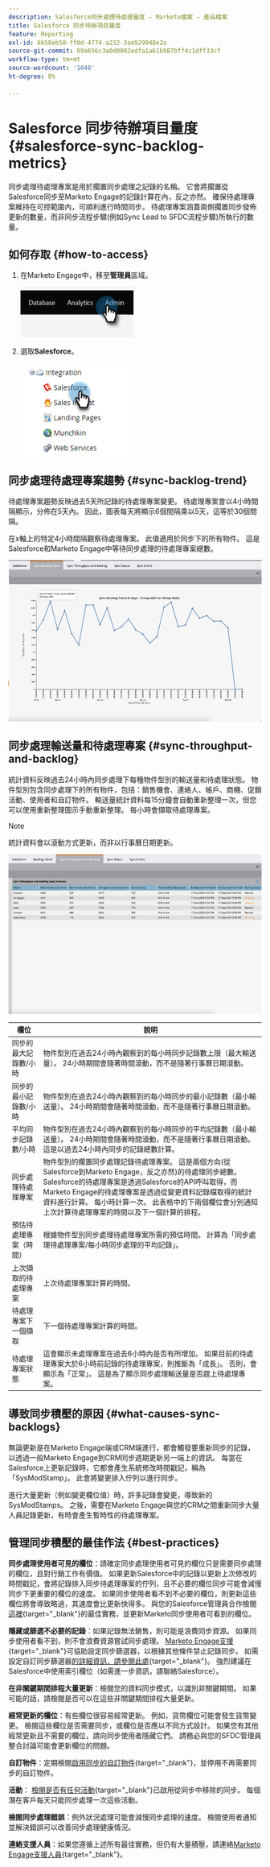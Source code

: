```yaml
---
description: Salesforce同步處理待處理量度 — Marketo檔案 — 產品檔案
title: Salesforce 同步待辦項目量度
feature: Reporting
exl-id: 6b58eb50-ff0d-4774-a232-3ae929948e2a
source-git-commit: 09a656c3a0d0002edfa1a61b987bff4c1dff33cf
workflow-type: tm+mt
source-wordcount: '1048'
ht-degree: 0%

---
```


# Salesforce 同步待辦項目量度  {#salesforce-sync-backlog-metrics}

同步處理待處理專案是用於擱置同步處理之記錄的名稱。 它會將擱置從Salesforce同步至Marketo Engage的記錄計算在內，反之亦然。 確保待處理專案維持在可控範圍內，可順利進行時間同步。 待處理專案涵蓋兩側擱置同步發佈更新的數量，而非同步流程步驟(例如Sync Lead to SFDC流程步驟)所執行的數量。

## 如何存取 {#how-to-access}

1. 在Marketo Engage中，移至&#x200B;**管理員**&#x200B;區域。

   ![](assets/salesforce-sync-backlog-metrics-1.png)

1. 選取&#x200B;**Salesforce**。

   ![](assets/salesforce-sync-backlog-metrics-2.png)

## 同步處理待處理專案趨勢 {#sync-backlog-trend}

待處理專案趨勢反映過去5天所記錄的待處理專案變更。 待處理專案會以4小時間隔顯示，分佈在5天內。 因此，圖表每天將顯示6個間隔乘以5天，這等於30個間隔。

在x軸上的特定4小時間隔觀察待處理專案。 此值適用於同步下的所有物件。 這是Salesforce和Marketo Engage中等待同步處理的待處理專案總數。

![](assets/salesforce-sync-backlog-metrics-3.png)

## 同步處理輸送量和待處理專案 {#sync-throughput-and-backlog}

統計資料反映過去24小時內同步處理下每種物件型別的輸送量和待處理狀態。 物件型別包含同步處理下的所有物件，包括：銷售機會、連絡人、帳戶、商機、促銷活動、使用者和自訂物件。 輸送量統計資料每15分鐘會自動重新整理一次，但您可以使用重新整理圖示手動重新整理。 每小時會擷取待處理專案。

>[!NOTE]
>
>統計資料會以滾動方式更新，而非以行事曆日期更新。

![](assets/salesforce-sync-backlog-metrics-4.png)

<table><thead>
  <tr>
    <th>欄位</th>
    <th>說明</th>
  </tr></thead>
<tbody>
  <tr>
    <td>同步的最大記錄數/小時</td>
    <td>物件型別在過去24小時內觀察到的每小時同步記錄數上限（最大輸送量）。 24小時期間會隨著時間滾動，而不是隨著行事曆日期滾動。</td>
  </tr>
  <tr>
    <td>同步的最小記錄數/小時</td>
    <td>物件型別在過去24小時內觀察到的每小時同步的最小記錄數（最小輸送量）。 24小時期間會隨著時間滾動，而不是隨著行事曆日期滾動。</td>
  </tr>
  <tr>
    <td>平均同步記錄數/小時</td>
    <td>物件型別在過去24小時內觀察到的每小時同步的平均記錄數（最小輸送量）。 24小時期間會隨著時間滾動，而不是隨著行事曆日期滾動。 這是以過去24小時內同步的記錄總數計算。</td>
  </tr>
  <tr>
    <td>同步處理待處理專案</td>
    <td>物件型別的擱置同步處理記錄待處理專案。 這是兩個方向(從Salesforce到Marketo Engage，反之亦然)的待處理同步總數。 Salesforce的待處理專案是透過Salesforce的API呼叫取得，而Marketo Engage的待處理專案是透過從變更資料記錄檔取得的統計資料進行計算。 每小時計算一次。 此表格中的下兩個欄位會分別通知上次計算待處理專案的時間以及下一個計算的排程。</td>
  </tr>
  <tr>
    <td>預估待處理專案（時間）</td>
    <td>根據物件型別同步處理待處理專案所需的預估時間。 計算為「同步處理待處理專案/每小時同步處理的平均記錄」。</td>
  </tr>
  <tr>
    <td>上次擷取的待處理專案</td>
    <td>上次待處理專案計算的時間。</td>
  </tr>
  <tr>
    <td>待處理專案下一個擷取</td>
    <td>下一個待處理專案計算的時間。</td>
  </tr>
  <tr>
    <td>待處理專案狀態</td>
    <td>這會顯示未處理專案在過去6小時內是否有所增加。 如果目前的待處理專案大於6小時前記錄的待處理專案，則推斷為「成長」。 否則，會顯示為「正常」。 這是為了顯示同步處理輸送量是否趕上待處理專案。</td>
  </tr>
</tbody></table>

## 導致同步積壓的原因 {#what-causes-sync-backlogs}

無論更新是在Marketo Engage端或CRM端進行，都會觸發要重新同步的記錄，以透過一般Marketo Engage到CRM同步週期更新另一端上的資訊。 每當在Salesforce上更新記錄時，它都會產生系統修改時間戳記，稱為「SysModStamp」。 此會將變更排入佇列以進行同步。

進行大量更新（例如變更欄位值）時，許多記錄會變更，導致新的SysModStamps。 之後，需要在Marketo Engage與您的CRM之間重新同步大量人員記錄更新，有時會產生暫時性的待處理專案。

## 管理同步積壓的最佳作法 {#best-practices}

**同步處理使用者可見的欄位**：請確定同步處理使用者可見的欄位只是需要同步處理的欄位，且對行銷工作有價值。 如果更新Salesforce中的記錄以更新上次修改的時間戳記，會將記錄排入同步待處理專案的佇列，且不必要的欄位同步可能會減慢同步下更重要的欄位的速度。 如果同步使用者看不到不必要的欄位，則更新這些欄位將會導致略過，其速度會比更新快得多。 與您的Salesforce管理員合作檢閱[這裡](https://nation.marketo.com/t5/marketo-whisperer-blogs/best-practices-for-determining-which-fields-to-sync-with-marketo/ba-p/247449){target="_blank"}的最佳實務，並更新Marketo同步使用者可看到的欄位。

**隱藏或篩選不必要的記錄**：如果記錄無法銷售，則可能是浪費同步資源。 如果同步使用者看不到，則不會浪費資源嘗試同步處理。 [Marketo Engage支援](https://nation.marketo.com/t5/support/ct-p/Support#_blank){target="_blank"}可協助設定同步篩選器，以根據其他條件禁止記錄同步。 如需設定自訂同步篩選器[的詳細資訊，請參閱此處](https://nation.marketo.com/t5/product-blogs/instructions-for-creating-a-custom-sync-rule/ba-p/242758){target="_blank"}。 強烈建議在Salesforce中使用索引欄位（如需進一步資訊，請聯絡Salesforce）。

**在非關鍵期間排程大量更新**：檢閱您的資料同步模式，以識別非關鍵期間。 如果可能的話，請檢閱是否可以在這些非關鍵期間排程大量更新。

**經常更新的欄位**：有些欄位很容易經常更新。 例如，貨幣欄位可能會發生貨幣變更。 檢閱這些欄位是否需要同步，或欄位是否應以不同方式設計。 如果您有其他經常更新且不需要的欄位，請向同步使用者隱藏它們。 請務必與您的SFDC管理員整合討論可能會更新欄位的問題。

**自訂物件**：定期檢閱[啟用同步的自訂物件](https://experienceleague.adobe.com/en/docs/marketo/using/product-docs/crm-sync/salesforce-sync/sfdc-sync-details/sfdc-sync-custom-object-sync){target="_blank"}，並停用不再需要同步的自訂物件。

**活動**： [檢閱是否有任何活動](https://experienceleague.adobe.com/en/docs/marketo/using/product-docs/crm-sync/salesforce-sync/setup/optional-steps/customize-activities-sync){target="_blank"}已啟用從同步中移除的同步。  每個潛在客戶每天只能同步處理一次這些活動。

**檢閱同步處理錯誤**：例外狀況處理可能會減慢同步處理的速度。 檢閱使用者通知並解決錯誤可以改善同步處理健康情況。

**連絡支援人員**：如果您遵循上述所有最佳實務，但仍有大量積壓，請連絡[Marketo Engage支援人員](https://nation.marketo.com/t5/support/ct-p/Support#_blank){target="_blank"}。
